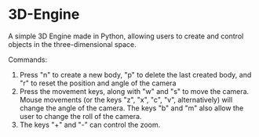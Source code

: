 # 3D-Engine
A simple 3D Engine made in Python, allowing users to create and control objects in the three-dimensional space.

Commands: 
1. Press "n" to create a new body, "p" to delete the last created body, and "r" to reset the position and angle of the camera
2. Press the movement keys, along with "w" and "s" to move the camera. Mouse movements (or the keys "z", "x", "c", "v", alternatively) will change the angle of the camera. The keys "b" and "m" also allow the user to change the roll of the camera.
3. The keys "+" and "-" can control the zoom.

